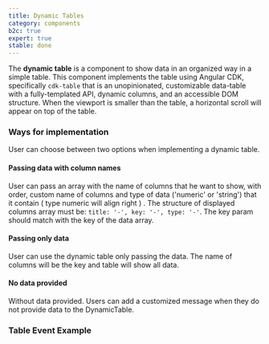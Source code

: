 ```yaml
---
title: Dynamic Tables
category: components
b2c: true
expert: true
stable: done
---
```


The **dynamic table** is a component to show data in an organized way in a simple table. This component implements the table using Angular CDK, specifically `cdk-table` that is an unopinionated, customizable data-table with a fully-templated API, dynamic columns, and an accessible DOM structure. When the viewport is smaller than the table, a horizontal scroll will appear on top of the table.

### Ways for implementation

User can choose between two options when implementing a dynamic table.

#### Passing data with column names

User can pass an array with the name of columns that he want to show, with order, custom name of columns and type of data ('numeric' or 'string') that it contain ( type numeric will align right ) . The structure of displayed columns array must be: `title: '-', key: '-', type: '-'`. The key param should match with the key of the data array.

<!-- example(dynamic-table) -->

#### Passing only data

User can use the dynamic table only passing the data. The name of columns will be the key and table will show all data.

<!-- example(dynamic-table-data) -->

#### No data provided

Without data provided. Users can add a customized message when they do not provide data to the DynamicTable.

<!-- example(dynamic-table-without-data) -->

### Table Event Example

<!-- example(dynamic-table-event) -->
